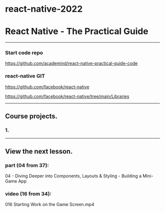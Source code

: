 # react-native-2022
# React Native - The Practical Guide

---

### Start code repo
https://github.com/academind/react-native-practical-guide-code

### react-native GIT
https://github.com/facebook/react-native

https://github.com/facebook/react-native/tree/main/Libraries

---

## Course projects.

### 1.

---

## View the next lesson.

### part (04 from 37):
04 - Diving Deeper into Components,
Layouts & Styling - Building a Mini-Game App

### video (16 from 34):
016 Starting Work on the Game Screen.mp4